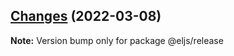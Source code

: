 ## [Changes](https://github.com/chnliquan/release/compare/v0.5.0...v0.5.1) (2022-03-08)

**Note:** Version bump only for package @eljs/release